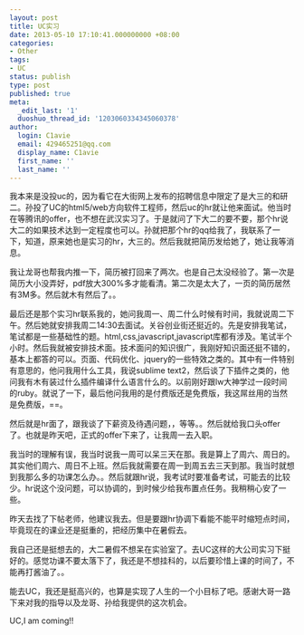 ```yaml
---
layout: post
title: UC实习
date: 2013-05-10 17:10:41.000000000 +08:00
categories:
- Other
tags:
- UC
status: publish
type: post
published: true
meta:
  _edit_last: '1'
  duoshuo_thread_id: '1203060334345060378'
author:
  login: C1avie
  email: 429465251@qq.com
  display_name: C1avie
  first_name: ''
  last_name: ''
---
```

我本来是没投uc的，因为看它在大街网上发布的招聘信息中限定了是大三的和研二。孙投了UC的html5/web方向软件工程师，然后uc的hr就让他来面试。他当时在等腾讯的offer，也不想在武汉实习了。于是就问了下大二的要不要，那个hr说大二的如果技术达到一定程度也可以。孙就把那个hr的qq给我了，我联系了一下，知道，原来她也是实习的hr，大三的。然后我就把简历发给她了，她让我等消息。

我让龙哥也帮我内推一下，简历被打回来了两次。也是自己太没经验了。第一次是简历大小没弄好，pdf放大300%多才能看清。第二次是太大了，一页的简历居然有3M多。然后就木有然后了。。

最后还是那个实习hr联系我的，她问我周一、周二什么时候有时间，我就说周二下午。然后她就安排我周二14:30去面试。关谷创业街还挺近的。先是安排我笔试，笔试都是一些基础性的题。html,css,javascript,javascript库都有涉及。笔试半个小时。然后我就被安排技术面。技术面问的知识很广，我刚好知识面还挺不错的，基本上都答的可以。页面、代码优化、jquery的一些特效之类的。其中有一件特别有意思的，他问我用什么工具，我说sublime text2，然后谈了下插件之类的，他问我有木有装过什么插件编译什么语言什么的。以前刚好跟lw大神学过一段时间的ruby。就说了一下，最后他问我用的是付费版还是免费版，我这屌丝用的当然是免费版，==。

然后就是hr面了，跟我谈了下薪资及待遇问题，，等等。。然后就给我口头offer了。也就是昨天吧，正式的offer下来了，让我周一去入职。

我当时的理解有误，我当时说我一周可以呆三天在那。我是算上了周六、周日的。其实他们周六、周日不上班。然后我就需要在周一到周五去三天到那。我当时就想到我那么多的功课怎么办。。然后就跟hr说，我考试时要准备考试，可能去的比较少。hr说这个没问题，可以协调的，到时候少给我布置点任务。我稍稍心安了一些。

昨天去找了下帖老师，他建议我去。但是要跟hr协调下看能不能平时缩短点时间，毕竟现在的课业还是挺重的，把经历集中在暑假去。

我自己还是挺想去的，大二暑假不想呆在实验室了。去UC这样的大公司实习下挺好的。感觉功课不要太落下了，我还是不想挂科的，以后要珍惜上课的时间了，不能再打酱油了。。

能去UC，我还是挺高兴的，也算是实现了人生的一个小目标了吧。感谢大哥一路下来对我的指导以及龙哥、孙给我提供的这次机会。

UC,I am coming!!
